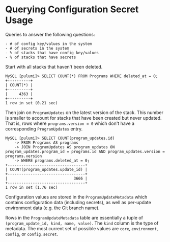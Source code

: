 # Querying Configuration Secret Usage

Queries to answer the following questions:

```
- # of config key/values in the system
- # of secrets in the system
- % of stacks that have config key/values
- % of stacks that have secrets
```

Start with all stacks that haven't been deleted.

```
MySQL [pulumi]> SELECT COUNT(*) FROM Programs WHERE deleted_at = 0;
+----------+
| COUNT(*) |
+----------+
|     4363 |
+----------+
1 row in set (0.21 sec)
```

Then join on `ProgramUpdates` on the latest version of the stack. This number is smaller to account for stacks that have been created but never updated. That is, rows where `programs.version = 0` which don't have a corresponding `ProgramUpdates` entry.

```
MySQL [pulumi]> SELECT COUNT(program_updates.id)
    -> FROM Programs AS programs
    -> JOIN ProgramUpdates AS program_updates ON program_updates.program_id = programs.id AND program_updates.version = programs.version
    -> WHERE programs.deleted_at = 0;
+----------------------------------+
| COUNT(program_updates.update_id) |
+----------------------------------+
|                             3666 |
+----------------------------------+
1 row in set (1.76 sec)
```

Configuration values are stored in the `ProgramUpdateMetadata` which contains configuration data (including secrets), as well as per-update environment data (e.g. the Git branch name).

Rows in the `ProgramUpdateMetadata` table are essentially a tuple of `(program_update_id, kind, name, value)`. The `kind` column is the type of metadata. The most current set of possible values are `core`, `environment`, `config`, or `config.secret`.
